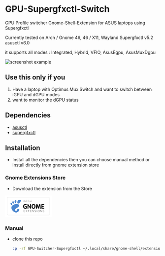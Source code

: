 # GPU-Supergfxctl-Switch

GPU Profile switcher Gnome-Shell-Extension for ASUS laptops using Supergfxctl

Currently tested on Arch / Gnome 46, 46 / X11, Wayland
Supergfxctl v5.2
asusctl v6.0

it supports all modes :
Integrated, Hybrid, VFIO, AsusEgpu, AsusMuxDgpu

![screenshot example](./img/src.png)

## Use this only if you

1. Have a laptop with Optimus Mux Switch and want to switch between iGPU and dGPU modes
2. want to monitor the dGPU status

## Dependencies

- [asusctl](https://gitlab.com/asus-linux/asusctl)
- [supergfxctl](https://gitlab.com/asus-linux/supergfxctl)

## Installation

- Install all the dependencies then you can choose manual method or install directly from gnome extension store

### Gnome Extensions Store

- Download the extension from the Store

 [<img alt="EGO page" height="70" src="https://raw.githubusercontent.com/andyholmes/gnome-shell-extensions-badge/master/get-it-on-ego.svg?sanitize=true">](https://extensions.gnome.org/extension/7018/gpu-supergfxctl-switch/)

### Manual

- clone this repo

    ```bash
    cp -rf GPU-Switcher-Supergfxctl ~/.local/share/gnome-shell/extensions/gpu-switcher-supergfxctl@chikobara.github.io
    ```
